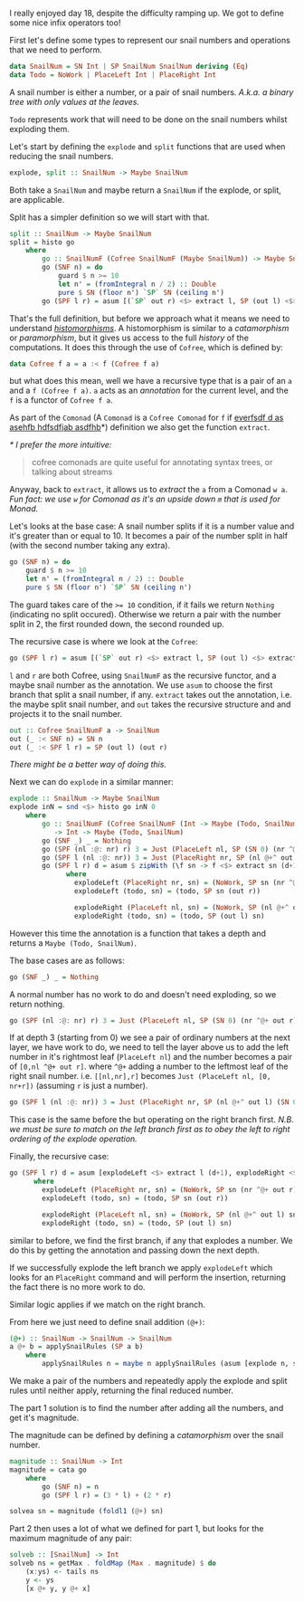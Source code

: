 I really enjoyed day 18, despite the difficulty ramping up.
We got to define some nice infix operators too!

First let's define some types to represent our snail numbers and operations that we need to perform.

```haskell
data SnailNum = SN Int | SP SnailNum SnailNum deriving (Eq)
data Todo = NoWork | PlaceLeft Int | PlaceRight Int
```

A snail number is either a number, or a pair of snail numbers.
_A.k.a. a binary tree with only values at the leaves._

`Todo` represents work that will need to be done on the snail numbers whilst exploding them.

Let's start by defining the `explode` and `split` functions that are used when reducing the snail numbers.

```haskell
explode, split :: SnailNum -> Maybe SnailNum
```

Both take a `SnailNum` and maybe return a `SnailNum` if the explode, or split, are applicable.

Split has a simpler definition so we will start with that.

```haskell
split :: SnailNum -> Maybe SnailNum
split = histo go
    where
        go :: SnailNumF (Cofree SnailNumF (Maybe SnailNum)) -> Maybe SnailNum
        go (SNF n) = do
            guard $ n >= 10
            let n' = (fromIntegral n / 2) :: Double
            pure $ SN (floor n') `SP` SN (ceiling n')
        go (SPF l r) = asum [(`SP` out r) <$> extract l, SP (out l) <$> extract r]
```

That's the full definition, but before we approach what it means we need to understand [_histomorphisms_](https://blog.sumtypeofway.com/posts/recursion-schemes-part-4.html).
A histomorphism is similar to a _catamorphism_ or _paramorphism_, but it gives us access to the full _history_ of the computations.
It does this through the use of `Cofree`, which is defined by:

```haskell
data Cofree f a = a :< f (Cofree f a)
```

but what does this mean, well we have a recursive type that is a pair of an `a` and a `f (Cofree f a)`.
`a` acts as an _annotation_ for the current level, and the `f` is a functor of `Cofree f a`.

As part of the `Comonad` (A `Comonad` is a `Cofree Comonad` for `f` if [everfsdf d as asehfb hdfsdfjab asdfhb](https://hackage.haskell.org/package/free-5.1.7/docs/Control-Comonad-Cofree.html)*) definition we also get the function `extract`.

_* I prefer the more intuitive:_

> cofree comonads are quite useful for annotating syntax trees, or talking about streams

Anyway, back to `extract`, it allows us to _extract_ the `a` from a Comonad `w a`.
_Fun fact: we use `w` for Comonad as it's an upside down `m` that is used for Monad._

Let's looks at the base case:
A snail number splits if it is a number value and it's greater than or equal to 10.
It becomes a pair of the number split in half (with the second number taking any extra).

```haskell
go (SNF n) = do
    guard $ n >= 10
    let n' = (fromIntegral n / 2) :: Double
    pure $ SN (floor n') `SP` SN (ceiling n')
```

The guard takes care of the `>= 10` condition, if it fails we return `Nothing` (indicating no split occured).
Otherwise we return a pair with the number split in 2, the first rounded down, the second rounded up.

The recursive case is where we look at the `Cofree`:

```haskell
go (SPF l r) = asum [(`SP` out r) <$> extract l, SP (out l) <$> extract r]
```

`l` and `r` are both Cofree, using `SnailNumF` as the recursive functor, and a maybe snail number as the annotation.
We use `asum` to choose the first branch that split a snail number, if any.
`extract` takes out the annotation, i.e. the maybe split snail number, and `out` takes the recursive structure and and projects it to the snail number.

```haskell
out :: Cofree SnailNumF a -> SnailNum
out (_ :< SNF n) = SN n
out (_ :< SPF l r) = SP (out l) (out r)
```

_There might be a better way of doing this._

Next we can do `explode` in a similar manner:

```haskell
explode :: SnailNum -> Maybe SnailNum
explode inN = snd <$> histo go inN 0
    where
        go :: SnailNumF (Cofree SnailNumF (Int -> Maybe (Todo, SnailNum)))
           -> Int -> Maybe (Todo, SnailNum)
        go (SNF _) _ = Nothing
        go (SPF (nl :@: nr) r) 3 = Just (PlaceLeft nl, SP (SN 0) (nr ^@+ out r))
        go (SPF l (nl :@: nr)) 3 = Just (PlaceRight nr, SP (nl @+^ out l) (SN 0))
        go (SPF l r) d = asum $ zipWith (\f sn -> f <$> extract sn (d+1)) [explodeLeft, explodeRight] [l,r]
              where
                explodeLeft (PlaceRight nr, sn) = (NoWork, SP sn (nr ^@+ out r))
                explodeLeft (todo, sn) = (todo, SP sn (out r))

                explodeRight (PlaceLeft nl, sn) = (NoWork, SP (nl @+^ out l) sn)
                explodeRight (todo, sn) = (todo, SP (out l) sn)
```

However this time the annotation is a function that takes a depth and returns a `Maybe (Todo, SnailNum)`.

The base cases are as follows:

```haskell
go (SNF _) _ = Nothing
```

A normal number has no work to do and doesn't need exploding, so we return nothing.

```haskell
go (SPF (nl :@: nr) r) 3 = Just (PlaceLeft nl, SP (SN 0) (nr ^@+ out r))
```

If at depth 3 (starting from 0) we see a pair of ordinary numbers at the next layer,
we have work to do, we need to tell the layer above us to add the left number in it's rightmost leaf (`PlaceLeft nl`)
and the number becomes a pair of `[0,nl ^@+ out r]`. where `^@+` adding a number to the leftmost leaf of the right snail number.
i.e. `[[nl,nr],r]` becomes `Just (PlaceLeft nl, [0, nr+r])` (assuming `r` is just a number).

```haskell
go (SPF l (nl :@: nr)) 3 = Just (PlaceRight nr, SP (nl @+^ out l) (SN 0))
```

This case is the same before the but operating on the right branch first.
_N.B. we must be sure to match on the left branch first as to obey the left to right ordering of the explode operation._

Finally, the recursive case:

```haskell
go (SPF l r) d = asum [explodeLeft <$> extract l (d+1), explodeRight <$> extract r (d+1)]
      where
        explodeLeft (PlaceRight nr, sn) = (NoWork, SP sn (nr ^@+ out r))
        explodeLeft (todo, sn) = (todo, SP sn (out r))

        explodeRight (PlaceLeft nl, sn) = (NoWork, SP (nl @+^ out l) sn)
        explodeRight (todo, sn) = (todo, SP (out l) sn)
```

similar to before, we find the first branch, if any that explodes a number.
We do this by getting the annotation and passing down the next depth.

If we successfully explode the left branch we apply `explodeLeft` which looks for an `PlaceRight` command and will perform the insertion,
returning the fact there is no more work to do.

Similar logic applies if we match on the right branch.

From here we just need to define snail addition `(@+)`:

```haskell
(@+) :: SnailNum -> SnailNum -> SnailNum
a @+ b = applySnailRules (SP a b)
    where
        applySnailRules n = maybe n applySnailRules (asum [explode n, split n])
```

We make a pair of the numbers and repeatedly apply the explode and split rules until neither apply, returning the final reduced number.

The part 1 solution is to find the number after adding all the numbers, and get it's magnitude.

The magnitude can be defined by defining a _catamorphism_ over the snail number.

```haskell
magnitude :: SnailNum -> Int
magnitude = cata go
    where
        go (SNF n) = n
        go (SPF l r) = (3 * l) + (2 * r)
```

```haskell
solvea sn = magnitude (foldl1 (@+) sn)
```

Part 2 then uses a lot of what we defined for part 1, but looks for the maximum magnitude of any pair:

```haskell
solveb :: [SnailNum] -> Int
solveb ns = getMax . foldMap (Max . magnitude) $ do
    (x:ys) <- tails ns
    y <- ys
    [x @+ y, y @+ x]
```
